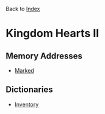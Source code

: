 Back to [Index](../index.md)

# Kingdom Hearts II

## Memory Addresses

* [Marked](mem/marked.md)

## Dictionaries

* [Inventory](dict/inventory.md)
